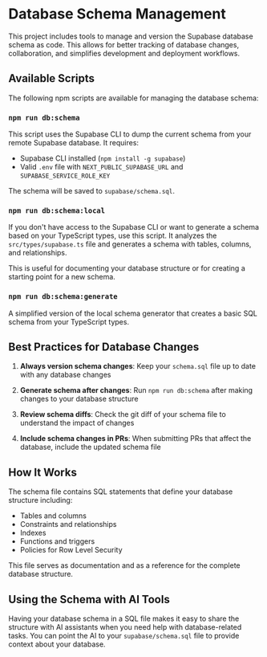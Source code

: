 # Database Schema Management

This project includes tools to manage and version the Supabase database schema as code. This allows for better tracking of database changes, collaboration, and simplifies development and deployment workflows.

## Available Scripts

The following npm scripts are available for managing the database schema:

### `npm run db:schema`

This script uses the Supabase CLI to dump the current schema from your remote Supabase database. It requires:

- Supabase CLI installed (`npm install -g supabase`)
- Valid `.env` file with `NEXT_PUBLIC_SUPABASE_URL` and `SUPABASE_SERVICE_ROLE_KEY` 

The schema will be saved to `supabase/schema.sql`.

### `npm run db:schema:local`

If you don't have access to the Supabase CLI or want to generate a schema based on your TypeScript types, use this script. It analyzes the `src/types/supabase.ts` file and generates a schema with tables, columns, and relationships.

This is useful for documenting your database structure or for creating a starting point for a new schema.

### `npm run db:schema:generate`

A simplified version of the local schema generator that creates a basic SQL schema from your TypeScript types.

## Best Practices for Database Changes

1. **Always version schema changes**: Keep your `schema.sql` file up to date with any database changes

2. **Generate schema after changes**: Run `npm run db:schema` after making changes to your database structure

3. **Review schema diffs**: Check the git diff of your schema file to understand the impact of changes

4. **Include schema changes in PRs**: When submitting PRs that affect the database, include the updated schema file

## How It Works

The schema file contains SQL statements that define your database structure including:

- Tables and columns
- Constraints and relationships
- Indexes
- Functions and triggers
- Policies for Row Level Security

This file serves as documentation and as a reference for the complete database structure.

## Using the Schema with AI Tools

Having your database schema in a SQL file makes it easy to share the structure with AI assistants when you need help with database-related tasks. You can point the AI to your `supabase/schema.sql` file to provide context about your database.
